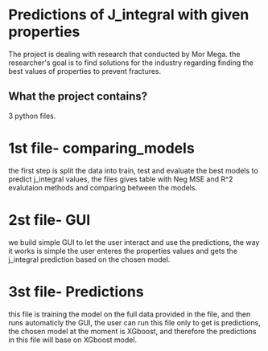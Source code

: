 # Predictions of J_integral with given properties

The project is dealing with research that conducted by Mor Mega.
the researcher's goal is to find solutions for the industry regarding
finding the best values of properties to prevent fractures. 

## What the project contains?
3 python files.
# 1st file- comparing_models
the first step is split the data into train, test and evaluate the best models to predict j_integral values,
the files gives table with Neg MSE and R^2 evalutaion methods and comparing between the models.
# 2st file- GUI
we build simple GUI to let the user interact and use the predictions, the way it works
is simple the user enteres the properties values and gets the j_integral prediction
based on the chosen model.
# 3st file- Predictions
this file is training the model on the full data provided in the file,
and then runs automaticly the GUI, the user can run this file only
to get is predictions, the chosen model at the moment is XGboost,
and therefore the predictions in this file will base on XGboost model.

